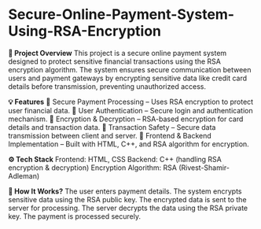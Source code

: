 # Secure-Online-Payment-System-Using-RSA-Encryption

**📌 Project Overview**
This project is a secure online payment system designed to protect sensitive financial transactions using the RSA encryption algorithm. The system ensures secure communication between users and payment gateways by encrypting sensitive data like credit card details before transmission, preventing unauthorized access.

**💡 Features**
🔹 Secure Payment Processing – Uses RSA encryption to protect user financial data.
🔹 User Authentication – Secure login and authentication mechanism.
🔹 Encryption & Decryption – RSA-based encryption for card details and transaction data.
🔹 Transaction Safety – Secure data transmission between client and server.
🔹 Frontend & Backend Implementation – Built with HTML, C++, and RSA algorithm for encryption.

**⚙️ Tech Stack**
Frontend: HTML, CSS
Backend: C++ (handling RSA encryption & decryption)
Encryption Algorithm: RSA (Rivest-Shamir-Adleman)

**🔑 How It Works?**
The user enters payment details.
The system encrypts sensitive data using the RSA public key.
The encrypted data is sent to the server for processing.
The server decrypts the data using the RSA private key.
The payment is processed securely.


